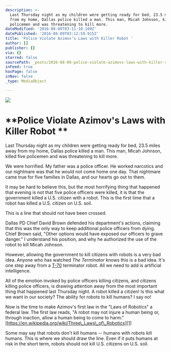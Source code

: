 ```yaml
---
description: >-
  Last Thursday night as my children were getting ready for bed, 23.5 miles away
  from my home, Dallas police killed a man. This man, Micah Johnson, killed five
  policemen and was threatening to kill more.
dateModified: '2016-08-09T03:11:10.109Z'
datePublished: '2016-08-09T03:12:59.915Z'
title: 'Police Violate Azimov’s Laws with Killer Robot '
author: []
publisher: {}
via: {}
starred: false
sourcePath: _posts/2016-08-09-police-violate-azimovs-laws-with-killer-robot.md
inFeed: true
hasPage: false
inNav: false
_type: MediaObject

---
```

![](https://the-grid-user-content.s3-us-west-2.amazonaws.com/d5801acb-e385-4d6d-82f1-0ab6dd3e9965.jpg)

# **Police Violate Azimov's Laws with Killer Robot **

Last Thursday night as my children were getting ready for bed, 23.5 miles away from my home, Dallas police killed a man. This man, Micah Johnson, killed five policemen and was threatening to kill more.

We were horrified. My father was a police officer. He worked narcotics and our nightmare was that he would not come home one day. That nightmare came true for five families in Dallas, and our hearts go out to them.

It may be hard to believe this, but the most horrifying thing that happened that evening is not that five police officers were killed, it is that the government killed a U.S. citizen with a robot. This is the first time that a robot has killed a U.S. citizen on U.S. soil.

This is a line that should not have been crossed.

Dallas PD Chief David Brown defended his department's actions, claiming that this was the only way to keep additional police officers from dying. Chief Brown said, "Other options would have exposed our officers to grave danger." I understand his position, and why he authorized the use of the robot to kill Micah Johnson.

However, allowing the government to kill citizens with robots is a very bad idea. Anyone who has watched _The Terminator_ knows this is a bad idea. It's one step away from a [T-70][0] terminator robot. All we need to add is artificial intelligence.

All of the emotion invoked by police officers killing citizens, and citizens killing police officers, is drawing attention away from the most important thing that happened last Thursday night. A robot killed a citizen! Is this what we want in our society? The ability for robots to kill humans? I say no!

Now is the time to make Azimov's first law in the "Laws of Robotics" a federal law. The first law reads, "A robot may not injure a human being or, through inaction, allow a human being to come to harm." [https://en.wikipedia.org/wiki/Three\_Laws\_of\_Robotics][1]

Some may say that robots don't kill humans -- humans with robots kill humans. This is where we should draw the line. Even if it puts humans at risk in the short term, robots should not kill U.S. citizens on U.S. soil.

[0]: http://terminator.wikia.com/wiki/T-70
[1]: https://en.wikipedia.org/wiki/Three_Laws_of_Robotics